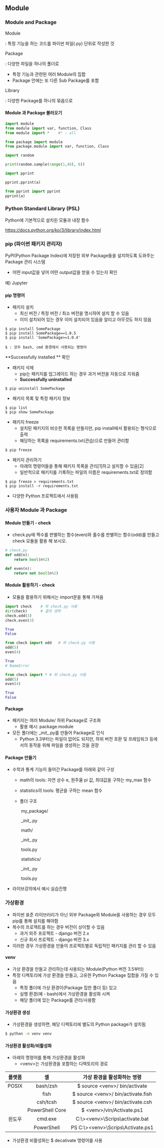 ## Module



### Module and Package

Module

: 특정 기능을 하는 코드를 파이썬 파일(.py) 단위로 작성한 것



Package

: 다양한 파일을 하나의 폴더로

* 특정 기능과 관련된 여러 Module의 집합
* Package 안에는 또 다른 Sub Package를 포함



Library

: 다양한 Package를 하나의 묶음으로



#### Module 과 Package 불러오기

```python
import module
from module import var, function, Class
from module import *	#* : all

from package import module
from package.module import var, function, Class
```

```python
import random

print(random.sample(range(1,46), 6))
```

```python
import pprint

pprint.pprint(a)

from pprint import pprint
pprint(a)
```



### Python Standard Library (PSL)

Python에 기본적으로 설치된 모듈과 내장 함수

<https://docs.python.org/ko/3/library/index.html>



### pip (파이썬 패키지 관리자)

PyPI(Python Package Index)에 저장된 외부 Package들을 설치하도록 도와주는 Package 관리 시스템

* 어떤 input값을 넣어 어떤 output값을 받을 수 있는지 확인

예) Jupyter



#### pip 명령어

* 패키지 설치
  * 최신 버전 / 특정 버전 / 최소 버전을 명시하여 설치 할 수 있음
  * 이미 설치되어 있는 경우 이미 설치되어 있음을 알리고 아무것도 하지 않음

```
$ pip install SomePackage
$ pip install SomePackage==1.0.5
$ pip install 'SomePackage>=1.0.4'

$ : 모두 bash, cmd 환경에서 사용되는 명령어
```

**Successfully installed ** 확인



* 패키지 삭제
  * pip는 패키지를 업그레이드 하는 경우 과거 버전을 자동으로 지워줌
  * **Successfully uninstalled**

```
$ pip uninstall SomePackage
```



* 패키지 목록 및 특정 패키지 정보

```
$ pip list
$ pip show SomePackage
```



* 패키지 freeze
  * 설치된 패키지의 비슷한 목록을 만들지만, pip install에서 활용되는 형식으로 출력
  * 해당하는 목록을 requirements.txt(관습)으로 만들어 관리함

```
$ pip freeze
```



* 패키지 관리하기
  * 아래의 명령어들을 통해 패키지 목록을 관리[1]하고 설치할 수 있음[2]
  * 일반적으로 패키지를 기록하는 파일의 이름은 requirements.txt로 정의함

```
$ pip freeze > requirements.txt
$ pip install -r requirements.txt
```



* 다양한 Python 프로젝트에서 사용됨



### 사용자 Module 과 Package

#### Module 만들기 - check

* check.py에 짝수를 판별하는 함수(even)와 홀수를 판별하는 함수(odd)를 만들고 check 모듈을 활용 해 보시오.

```python
# check.py
def odd(n):
    return bool(n%2)

def even(n):
    return not bool(n%2)
```



#### Module 활용하기 - check

* 모듈을 활용하기 위해서는 import문을 통해 가져옴

```python
import check	# 위 check.py 사용
dir(check)		# 결과 생략
check.odd(3)
check.even(3)

True
False
```

```python
from check import odd	# 위 check.py 사용
odd(5)
even(4)

True
# NameError
```

```python
from check import *	# 위 check.py 사용
odd(5)
even(4)

True
False
```



#### Package

* 패키지는 여러 Module/ 하위 Package로 구조화
  * 활용 예시:  package.module
* 모든 폴더에는 \__init__.py를 만들어 Package로 인식
  * Python 3.3부터는 파일이 없어도 되지만, 하위 버전 호환 및 프레임워크 등에서의 동작을 위해 파일을 생성하는 것을 권장



#### Package 만들기

* 수학과 통계 기능이 들어간 Package를 아래와 같이 구성

  * math의 tools: 자연 상수 e, 원주율 pi 값, 최대값을 구하는 my_max 함수

  * statistics의 tools: 평균을 구하는 mean 함수

  * 폴더 구조

    ​	my_package/

    ​			\__init__.py

    ​			math/

    ​					\__init__.py

    ​					tools.py

    ​			statistics/

    ​				\__init__.py

    ​				tools.py

* 라이브강의에서 예시 실습진행



### 가상환경

* 파이썬 표준 라이브러리가 아닌 외부 Package와 Module을 사용하는 경우 모두 pip를 통해 설치를 해야함
* 복수의 프로젝트를 하는 경우 버전이 상이할 수 있음
  * 과거 외주 프로젝트 - django 버전 2.x
  * 신규 회사 프로젝트 - django 버전 3.x
* 이러한 경우 가상환경을 만들어 프로젝트별로 독립적인 패키지를 관리 할 수 있음



#### venv

* 가상 환경을 만들고 관리하는데 사용되는 Module(Python 버전 3.5부터)
* 특정 디렉토리에 가상 환경을 만들고, 고유한 Python Package 집합을 가질 수 있음
  * 특정 폴더에 가상 환경이(Package 집한 폴더 등) 있고
  * 실행 환경(예 - bash)에서 가상환경을 활성화 시켜
  * 해당 폴더에 있는 Package를 관리/사용함



#### 가상환경 생성

* 가상환경을 생성하면, 해당 디렉토리에 별도의 Python package가 설치됨

```bash
$ python -m venv venv
```



#### 가상환경 활성화/비활성화

* 아래의 명령어를 통해 가상환경을 활성화
  * \<venv>는 가상환경을 포함하는 디렉토리의 경로

| 플랫폼 |       셀        |      가상 환경을 활성화하는 명령      |
| :----: | :-------------: | :-----------------------------------: |
| POSIX  |    bash/zsh     |    $ source \<venv>/ bin/activate     |
|        |      fish       |  $ source \<venv>/ bin/activate.fish  |
|        |    csh/tcsh     |  $ source \<venv>/ bin/activate.csh   |
|        | PowerShell Core |      $ \<venv>/vin/Activate.ps1       |
| 윈도우 |     cmd.exe     |  C:\\>\<venv>\\Scrips\\activate.bat   |
|        |   PowerShell    | PS C:\\>\<venv>\\Scrips\\Activate.ps1 |

* 가상환경 비활성화는 $ decativate 명령어를 사용